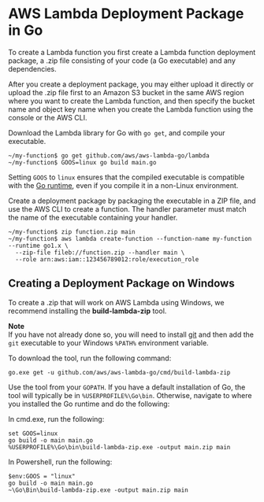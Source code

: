 # AWS Lambda Deployment Package in Go<a name="lambda-go-how-to-create-deployment-package"></a>

To create a Lambda function you first create a Lambda function deployment package, a \.zip file consisting of your code \(a Go executable\) and any dependencies\.

After you create a deployment package, you may either upload it directly or upload the \.zip file first to an Amazon S3 bucket in the same AWS region where you want to create the Lambda function, and then specify the bucket name and object key name when you create the Lambda function using the console or the AWS CLI\.

Download the Lambda library for Go with `go get`, and compile your executable\.

```
~/my-function$ go get github.com/aws/aws-lambda-go/lambda
~/my-function$ GOOS=linux go build main.go
```

Setting `GOOS` to `linux` ensures that the compiled executable is compatible with the [Go runtime](lambda-runtimes.md), even if you compile it in a non\-Linux environment\.

Create a deployment package by packaging the executable in a ZIP file, and use the AWS CLI to create a function\. The handler parameter must match the name of the executable containing your handler\.

```
~/my-function$ zip function.zip main
~/my-function$ aws lambda create-function --function-name my-function --runtime go1.x \
  --zip-file fileb://function.zip --handler main \
  --role arn:aws:iam::123456789012:role/execution_role
```

## Creating a Deployment Package on Windows<a name="lambda-go-how-to-create-deployment-package-windows"></a>

To create a \.zip that will work on AWS Lambda using Windows, we recommend installing the **build\-lambda\-zip** tool\.

**Note**  
If you have not already done so, you will need to install [git](https://git-scm.com/) and then add the `git` executable to your Windows `%PATH%` environment variable\.

To download the tool, run the following command:

```
go.exe get -u github.com/aws/aws-lambda-go/cmd/build-lambda-zip
```

Use the tool from your `GOPATH`\. If you have a default installation of Go, the tool will typically be in `%USERPROFILE%\Go\bin`\. Otherwise, navigate to where you installed the Go runtime and do the following:

In cmd\.exe, run the following:

```
set GOOS=linux
go build -o main main.go
%USERPROFILE%\Go\bin\build-lambda-zip.exe -output main.zip main
```

In Powershell, run the following:

```
$env:GOOS = "linux"
go build -o main main.go
~\Go\Bin\build-lambda-zip.exe -output main.zip main
```